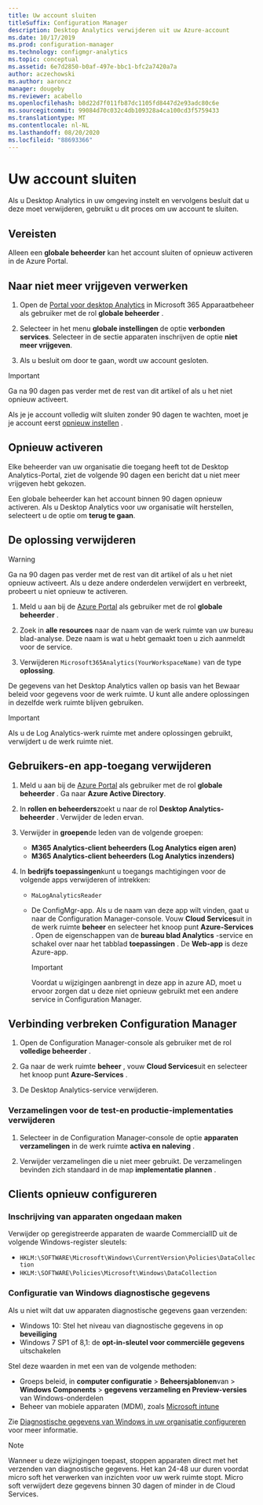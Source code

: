 ```yaml
---
title: Uw account sluiten
titleSuffix: Configuration Manager
description: Desktop Analytics verwijderen uit uw Azure-account
ms.date: 10/17/2019
ms.prod: configuration-manager
ms.technology: configmgr-analytics
ms.topic: conceptual
ms.assetid: 6e7d2850-b0af-497e-bbc1-bfc2a7420a7a
author: aczechowski
ms.author: aaroncz
manager: dougeby
ms.reviewer: acabello
ms.openlocfilehash: b8d22d7f011fb87dc1105fd8447d2e93adc80c6e
ms.sourcegitcommit: 99084d70c032c4db109328a4ca100cd3f5759433
ms.translationtype: MT
ms.contentlocale: nl-NL
ms.lasthandoff: 08/20/2020
ms.locfileid: "88693366"
---
```

# <a name="how-to-close-your-account"></a>Uw account sluiten

Als u Desktop Analytics in uw omgeving instelt en vervolgens besluit dat u deze moet verwijderen, gebruikt u dit proces om uw account te sluiten.

## <a name="prerequisites"></a>Vereisten

Alleen een **globale beheerder** kan het account sluiten of opnieuw activeren in de Azure Portal.

## <a name="process-to-offboard"></a>Naar niet meer vrijgeven verwerken

1. Open de [Portal voor desktop Analytics](https://aka.ms/desktopanalytics) in Microsoft 365 Apparaatbeheer als gebruiker met de rol **globale beheerder** .

1. Selecteer in het menu **globale instellingen** de optie **verbonden services**. Selecteer in de sectie apparaten inschrijven de optie **niet meer vrijgeven**.

1. Als u besluit om door te gaan, wordt uw account gesloten.

> [!Important]
> Ga na 90 dagen pas verder met de rest van dit artikel of als u het niet opnieuw activeert.
>
> Als je je account volledig wilt sluiten zonder 90 dagen te wachten, moet je je account eerst [opnieuw instellen](account-reset.md) .

## <a name="reactivate"></a>Opnieuw activeren

Elke beheerder van uw organisatie die toegang heeft tot de Desktop Analytics-Portal, ziet de volgende 90 dagen een bericht dat u niet meer vrijgeven hebt gekozen.

Een globale beheerder kan het account binnen 90 dagen opnieuw activeren. Als u Desktop Analytics voor uw organisatie wilt herstellen, selecteert u de optie om **terug te gaan**.

## <a name="delete-the-solution"></a>De oplossing verwijderen

> [!Warning]
> Ga na 90 dagen pas verder met de rest van dit artikel of als u het niet opnieuw activeert. Als u deze andere onderdelen verwijdert en verbreekt, probeert u niet opnieuw te activeren.

1. Meld u aan bij de [Azure Portal](https://portal.azure.com) als gebruiker met de rol **globale beheerder** .

1. Zoek in **alle resources** naar de naam van de werk ruimte van uw bureau blad-analyse. Deze naam is wat u hebt gemaakt toen u zich aanmeldt voor de service.

1. Verwijderen `Microsoft365Analytics(YourWorkspaceName)` van de type **oplossing**.

De gegevens van het Desktop Analytics vallen op basis van het Bewaar beleid voor gegevens voor de werk ruimte. U kunt alle andere oplossingen in dezelfde werk ruimte blijven gebruiken.

> [!Important]  
> Als u de Log Analytics-werk ruimte met andere oplossingen gebruikt, verwijdert u de werk ruimte niet.

## <a name="remove-user-and-app-access"></a>Gebruikers-en app-toegang verwijderen

1. Meld u aan bij de [Azure Portal](https://portal.azure.com) als gebruiker met de rol **globale beheerder** . Ga naar **Azure Active Directory**.

1. In **rollen en beheerders**zoekt u naar de rol **Desktop Analytics-beheerder** . Verwijder de leden ervan.

1. Verwijder in **groepen**de leden van de volgende groepen:

    - **M365 Analytics-client beheerders (Log Analytics eigen aren)**
    - **M365 Analytics-client beheerders (Log Analytics inzenders)**

1. In **bedrijfs toepassingen**kunt u toegangs machtigingen voor de volgende apps verwijderen of intrekken:

    - `MaLogAnalyticsReader`

    - De ConfigMgr-app. Als u de naam van deze app wilt vinden, gaat u naar de Configuration Manager-console. Vouw **Cloud Services**uit in de werk ruimte **beheer** en selecteer het knoop punt **Azure-Services** . Open de eigenschappen van de **bureau blad Analytics** -service en schakel over naar het tabblad **toepassingen** . De **Web-app** is deze Azure-app.

        > [!Important]  
        > Voordat u wijzigingen aanbrengt in deze app in azure AD, moet u ervoor zorgen dat u deze niet opnieuw gebruikt met een andere service in Configuration Manager.

## <a name="disconnect-configuration-manager"></a>Verbinding verbreken Configuration Manager

1. Open de Configuration Manager-console als gebruiker met de rol **volledige beheerder** .

1. Ga naar de werk ruimte **beheer** , vouw **Cloud Services**uit en selecteer het knoop punt **Azure-Services** .

1. De Desktop Analytics-service verwijderen.

### <a name="delete-collections-for-the-pilot-and-production-deployments"></a>Verzamelingen voor de test-en productie-implementaties verwijderen

1. Selecteer in de Configuration Manager-console de optie **apparaten verzamelingen** in de werk ruimte **activa en naleving** .

1. Verwijder verzamelingen die u niet meer gebruikt. De verzamelingen bevinden zich standaard in de map **implementatie plannen** .  

## <a name="reconfigure-clients"></a>Clients opnieuw configureren

### <a name="unenroll-devices"></a>Inschrijving van apparaten ongedaan maken

Verwijder op geregistreerde apparaten de waarde CommercialID uit de volgende Windows-register sleutels:

- `HKLM:\SOFTWARE\Microsoft\Windows\CurrentVersion\Policies\DataCollection`
- `HKLM:\SOFTWARE\Policies\Microsoft\Windows\DataCollection`

### <a name="windows-diagnostic-data-configuration"></a>Configuratie van Windows diagnostische gegevens

Als u niet wilt dat uw apparaten diagnostische gegevens gaan verzenden:

- Windows 10: Stel het niveau van diagnostische gegevens in op **beveiliging**
- Windows 7 SP1 of 8,1: de **opt-in-sleutel voor commerciële gegevens** uitschakelen

Stel deze waarden in met een van de volgende methoden:

- Groeps beleid, in **computer configuratie**  >  **Beheersjablonen**van  >  **Windows Components**  >  **gegevens verzameling en Preview-versies** van Windows-onderdelen
- Beheer van mobiele apparaten (MDM), zoals [Microsoft intune](/intune/device-restrictions-windows-10#reporting-and-telemetry)

Zie [Diagnostische gegevens van Windows in uw organisatie configureren](/windows/privacy/configure-windows-diagnostic-data-in-your-organization) voor meer informatie.

> [!NOTE]  
> Wanneer u deze wijzigingen toepast, stoppen apparaten direct met het verzenden van diagnostische gegevens. Het kan 24-48 uur duren voordat micro soft het verwerken van inzichten voor uw werk ruimte stopt. Micro soft verwijdert deze gegevens binnen 30 dagen of minder in de Cloud Services.